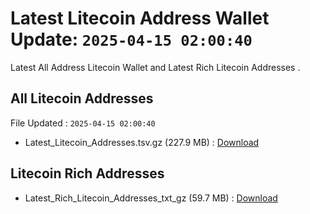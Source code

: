 # Latest Litecoin Address Wallet Update: `2025-04-15 02:00:40`

Latest All Address Litecoin Wallet and Latest Rich Litecoin Addresses .

## All Litecoin Addresses

File Updated : `2025-04-15 02:00:40`

- Latest_Litecoin_Addresses.tsv.gz (227.9 MB) : [Download](https://github.com/Pymmdrza/Rich-Address-Wallet/releases/tag/Litecoin)

## Litecoin Rich Addresses

- Latest_Rich_Litecoin_Addresses_txt_gz (59.7 MB) : [Download](https://github.com/Pymmdrza/Rich-Address-Wallet/releases/tag/Litecoin)
